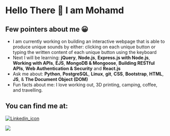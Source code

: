 
<h1> Hello There &#128075 I am Mohamd </h1>
<h2>Few pointers about me &#128512</h2>

<ul>


<li>
  I am currently working on building an interactive webpage that is able to produce unique sounds by either: clicking on each unique button or typing the written content of each unique button using the keyboard 
</li>

  <li>
  Next I will be learning: <b>jQuery</b>, <b>Node.js</b>, <b>Express.js with Node.js</b>, <b>Working with APIs</b>, <b>EJS</b>, <b>MongoDB & Mongoose</b>, <b>Building RESTful APIs</b>, <b>Web Authentication & Security</b> and <b>React.js</b>
</li>
  
<li>
Ask me about: <b>Python</b>, <b>PostgreSQL</b>, <b>Linux</b>, <b>git</b>, <b>CSS</b>, <b>Bootstrap</b>, <b>HTML</b>, <b>JS</b>, & <b>The Document Object (DOM) </b>
</li>

<li>
Fun facts about me: I love working out, 3D printing, camping, coffee, and travelling. 
</ul>

<h2>You can find me at:</h2>
<a href="https://www.linkedin.com/in/mohamd-imad-a2196b89/"><img src="https://content.linkedin.com/content/dam/me/business/en-us/amp/brand-site/v2/bg/LI-Bug.svg.original.svg" alt="Linkedin_icon">
</a>

<a href="https://scholar.google.com/citations?user=jIMbjc8AAAAJ&hl=en"><img src="https://scholar.google.ca/intl/en/scholar/images/1x/scholar_logo_64dp.png">
</a>
